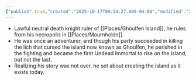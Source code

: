 ```yaml
---
{"publish":true,"created":"2025-10-17T09:50:27.000-04:00","modified":"2025-10-17T09:53:45.748-04:00","published":"2025-10-17T09:53:45.748-04:00","cssclasses":"","Status":"Alive"}
---
```


- Lawful neutral death knight ruler of [[Places/Ghoulfen Island]], he rules from his necropolis in [[Places/Mournholde]].
- He was once an adventurer, and though his party succeeded in killing the lich that cursed the island now known as Ghoulfen, he perished in the fighting and became the first Undead Immortal to rise on the island, but not the last.
- Realizing his story was not over, he set about creating the island as it exists today.
